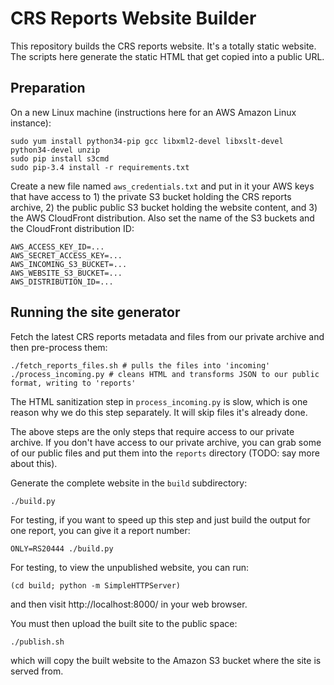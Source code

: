 # CRS Reports Website Builder

This repository builds the CRS reports website. It's a totally static website. The scripts here generate the static HTML that get copied into a public URL.

## Preparation

On a new Linux machine (instructions here for an AWS Amazon Linux instance):

	sudo yum install python34-pip gcc libxml2-devel libxslt-devel python34-devel unzip
	sudo pip install s3cmd
	sudo pip-3.4 install -r requirements.txt

Create a new file named `aws_credentials.txt` and put in it your AWS keys that have access to 1) the private S3 bucket holding the CRS reports archive, 2) the public public S3 bucket holding the website content, and 3) the AWS CloudFront distribution. Also set the name of the S3 buckets and the CloudFront distribution ID:

	AWS_ACCESS_KEY_ID=...
	AWS_SECRET_ACCESS_KEY=...
	AWS_INCOMING_S3_BUCKET=...
	AWS_WEBSITE_S3_BUCKET=...
	AWS_DISTRIBUTION_ID=...

## Running the site generator

Fetch the latest CRS reports metadata and files from our private archive and then pre-process them:

	./fetch_reports_files.sh # pulls the files into 'incoming'
	./process_incoming.py # cleans HTML and transforms JSON to our public format, writing to 'reports'

The HTML sanitization step in `process_incoming.py` is slow, which is one reason why we do this step separately. It will skip files it's already done.

The above steps are the only steps that require access to our private archive. If you don't have access to our private archive, you can grab some of our public files and put them into the `reports` directory (TODO: say more about this).

Generate the complete website in the `build` subdirectory:

	./build.py

For testing, if you want to speed up this step and just build the output for one report, you can give it a report number:

	ONLY=RS20444 ./build.py

For testing, to view the unpublished website, you can run:

	(cd build; python -m SimpleHTTPServer)

and then visit http://localhost:8000/ in your web browser.

You must then upload the built site to the public space:

	./publish.sh

which will copy the built website to the Amazon S3 bucket where the site is served from.

